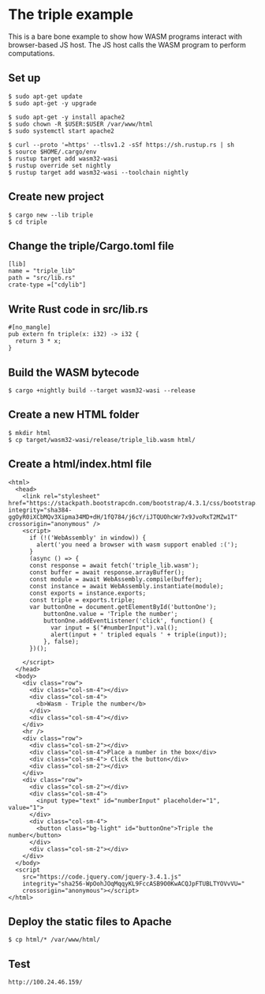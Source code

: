 
# The triple example

This is a bare bone example to show how WASM programs interact with browser-based JS host. The JS host calls the WASM program to perform computations.


## Set up

```
$ sudo apt-get update
$ sudo apt-get -y upgrade

$ sudo apt-get -y install apache2
$ sudo chown -R $USER:$USER /var/www/html
$ sudo systemctl start apache2

$ curl --proto '=https' --tlsv1.2 -sSf https://sh.rustup.rs | sh
$ source $HOME/.cargo/env
$ rustup target add wasm32-wasi
$ rustup override set nightly
$ rustup target add wasm32-wasi --toolchain nightly
```

## Create new project

```
$ cargo new --lib triple
$ cd triple
```

## Change the triple/Cargo.toml file

```
[lib]
name = "triple_lib"
path = "src/lib.rs"
crate-type =["cdylib"]
```

## Write Rust code in src/lib.rs

```
#[no_mangle]
pub extern fn triple(x: i32) -> i32 {
  return 3 * x;
}
```

## Build the WASM bytecode

```
$ cargo +nightly build --target wasm32-wasi --release
```

## Create a new HTML folder

```
$ mkdir html
$ cp target/wasm32-wasi/release/triple_lib.wasm html/
```

## Create a html/index.html file

```
<html>
  <head>
    <link rel="stylesheet" href="https://stackpath.bootstrapcdn.com/bootstrap/4.3.1/css/bootstrap.min.css" integrity="sha384-ggOyR0iXCbMQv3Xipma34MD+dH/1fQ784/j6cY/iJTQUOhcWr7x9JvoRxT2MZw1T" crossorigin="anonymous" />
    <script>
      if (!('WebAssembly' in window)) {
        alert('you need a browser with wasm support enabled :(');
      }
      (async () => {
      const response = await fetch('triple_lib.wasm');
      const buffer = await response.arrayBuffer();
      const module = await WebAssembly.compile(buffer);
      const instance = await WebAssembly.instantiate(module);
      const exports = instance.exports;
      const triple = exports.triple;
      var buttonOne = document.getElementById('buttonOne');
          buttonOne.value = 'Triple the number';
          buttonOne.addEventListener('click', function() {
            var input = $("#numberInput").val();
            alert(input + ' tripled equals ' + triple(input));
          }, false);
      })();    
      
    </script>
  </head>
  <body>
    <div class="row">
      <div class="col-sm-4"></div>
      <div class="col-sm-4">
        <b>Wasm - Triple the number</b>
      </div>
      <div class="col-sm-4"></div>
    </div>
    <hr />
    <div class="row">
      <div class="col-sm-2"></div>
      <div class="col-sm-4">Place a number in the box</div>
      <div class="col-sm-4"> Click the button</div>
      <div class="col-sm-2"></div>
    </div>
    <div class="row">
      <div class="col-sm-2"></div>
      <div class="col-sm-4">
        <input type="text" id="numberInput" placeholder="1", value="1">
      </div>
      <div class="col-sm-4">
        <button class="bg-light" id="buttonOne">Triple the number</button>
      </div>
      <div class="col-sm-2"></div>
    </div>
  </body>
  <script
    src="https://code.jquery.com/jquery-3.4.1.js"
    integrity="sha256-WpOohJOqMqqyKL9FccASB9O0KwACQJpFTUBLTYOVvVU="
    crossorigin="anonymous"></script>
</html>
```

## Deploy the static files to Apache

```
$ cp html/* /var/www/html/
```

## Test

```
http://100.24.46.159/
```



